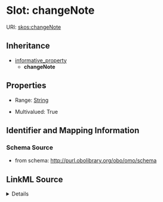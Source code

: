 # Slot: changeNote

URI: [skos:changeNote](http://www.w3.org/2004/02/skos/core#changeNote)




## Inheritance

* [informative_property](informative_property.md)
    * **changeNote**








## Properties

* Range: [String](String.md)

* Multivalued: True





## Identifier and Mapping Information







### Schema Source


* from schema: http://purl.obolibrary.org/obo/omo/schema




## LinkML Source

<details>
```yaml
name: changeNote
in_subset:
- allotrope permitted profile
from_schema: http://purl.obolibrary.org/obo/omo/schema
rank: 1000
is_a: informative_property
slot_uri: skos:changeNote
multivalued: true
alias: changeNote
range: string

```
</details>